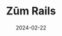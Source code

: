 ---  
layout: startup_page  
title: "Zūm Rails"  
id: "zumrails.com"  
permalink: "/zmrailszumrails.com02222024/"  
website: "https://zumrails.com/"  
funding_round: "Series A"  
funding_amount: "$10.5M"  
investors: "Arthur Ventures"  
about: "Zūm Rails is an all-in-one payments gateway that integrates open banking with instant payments. It offers businesses a comprehensive solution for processing payments quickly and securely, streamlining transactions and reducing fraud. The platform supports various payment methods, including traditional options and real-time options via partners like Visa Direct and Mastercard."  
markets: "Fintech, Payments"  
hq: "Montreal, Quebec, Canada"  
founded_year: "2019"  
linkedin: "https://www.linkedin.com/company/zumrails"  
twitter: "https://twitter.com/zumrails"  
instagram: ""  
facebook: "https://www.facebook.com/ZumRails"  
crunchbase: "https://www.crunchbase.com/organization/z%C5%ABm-rails"  
pitchbook: "https://pitchbook.com/profiles/company/459125-65"  

date_display: "22-Feb-2024"  
date: "2024-02-22"

# SEO Optimization  
meta_title: "Zūm Rails - Series A Funding ($10.5M)"  
meta_description: "Zūm Rails, Zūm Rails is an all-in-one payments gateway that integrates open banking with instant payments. It offers businesses a comprehensive solution for proc..."  
meta_keywords: "Zūm Rails, Fintech, Payments, Series A funding"  
canonical_url: "https://startup.projectstartups.com/zmrailszumrails.com02222024/"  
---